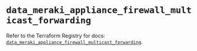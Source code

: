 # `data_meraki_appliance_firewall_multicast_forwarding`

Refer to the Terraform Registry for docs: [`data_meraki_appliance_firewall_multicast_forwarding`](https://registry.terraform.io/providers/ciscodevnet/meraki/1.7.1/docs/data-sources/appliance_firewall_multicast_forwarding).
